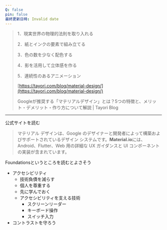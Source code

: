 ```yaml
---
Q: false
pin: false
最終更新日時: Invalid date
---
```

  

> 1．現実世界の物理的法則を取り入れる
> 
> 2．紙とインクの要素で組み立てる
> 
> 3．色の数を少なく配色する
> 
> 4．影を活用して立体感を作る
> 
> 5．連続性のあるアニメーション
> 
> [https://tayori.com/blog/material-design/](https://tayori.com/blog/material-design/)
> 
> Googleが推奨する「マテリアルデザイン」とは？5つの特徴と、メリット・デメリット・作り方について解説 | Tayori Blog

  

---

公式サイトを読む

> マテリアル デザインは、Google のデザイナーと開発者によって構築およびサポートされているデザイン システムです。**Material.io**には、Android、Flutter、Web 用の詳細な UX ガイダンスと UI コンポーネントの実装が含まれています。

  

Foundationsというところを読むとよさそう

- アクセシビリティ
    - 技術負債を減らす
    - 個人を尊重する
    - 先に学んでおく
    - アクセシビリティを支える技術
        - スクリーンリーダー
        - キーボード操作
        - スイッチ入力
- コントラストを守ろう